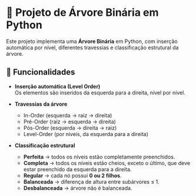 # 🌳 Projeto de Árvore Binária em Python

Este projeto implementa uma **Árvore Binária** em Python, com inserção automática por nível, diferentes travessias e classificação estrutural da árvore.

## 📌 Funcionalidades

- **Inserção automática (Level Order)**  
  Os elementos são inseridos da esquerda para a direita, nível por nível.

- **Travessias da árvore**  
  - In-Order (esquerda → raiz → direita)  
  - Pré-Order (raiz → esquerda → direita)  
  - Pós-Order (esquerda → direita → raiz)  
  - Level-Order (por níveis, da esquerda para a direita)

- **Classificação estrutural**  
  - **Perfeita** → todos os níveis estão completamente preenchidos.  
  - **Completa** → todos os níveis estão cheios, exceto o último, que deve estar preenchido da esquerda para a direita.  
  - **Regular** → cada nó possui **0 ou 2 filhos**.  
  - **Balanceada** → diferença de altura entre subárvores ≤ 1.  
  - **Desbalanceada** → árvore não é balanceada.


